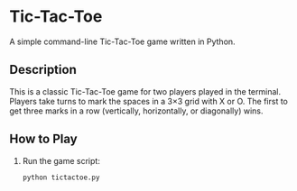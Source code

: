 # Tic-Tac-Toe

A simple command-line Tic-Tac-Toe game written in Python.

## Description

This is a classic Tic-Tac-Toe game for two players played in the terminal.  
Players take turns to mark the spaces in a 3×3 grid with X or O. The first to get three marks in a row (vertically, horizontally, or diagonally) wins.

## How to Play

1. Run the game script:
   ```bash
   python tictactoe.py
